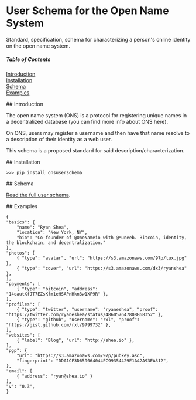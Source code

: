 User Schema for the Open Name System
=============

Standard, specification, schema for characterizing a person's online identity on the open name system.

##### Table of Contents
[Introduction](#introduction)  
[Installation](#installation)  
[Schema](#schema)  
[Examples](#examples)  

<a name="introduction"/>
## Introduction

The open name system (ONS) is a protocol for registering unique names in a decentralized database (you can find more info about ONS here).

On ONS, users may register a username and then have that name resolve to a description of their identity as a web user.

This schema is a proposed standard for said description/characterization.

<a name="installation"/>
## Installation

    >>> pip install onsuserschema

<a name="schema"/>
## Schema

[Read the full user schema](https://github.com/opennamesystem/user-schema/blob/master/onsuserschema/schema.py).

<a name="examples"/>
## Examples
<pre><code>{
"basics": {
    "name": "Ryan Shea",
    "location": "New York, NY",
    "bio": "Co-founder of @OneNameio with @Muneeb. Bitcoin, identity, the blockchain, and decentralization."
},
"photos": [
    { "type": "avatar", "url": "https://s3.amazonaws.com/97p/tux.jpg" },
    { "type": "cover", "url": "https://s3.amazonaws.com/dx3/ryanshea" },
],
"payments": [
    { "type": "bitcoin", "address": "14eautXfJT7EZsKfm1eHSAPnHkn3w1XF9R" },
],
"profiles": [
    { "type": "twitter", "username": "ryaneshea", "proof": "https://twitter.com/ryaneshea/status/486057647808868352" },
    { "type": "github", "username": "rxl", "proof": "https://gist.github.com/rxl/9799732" },
],
"websites": [
    { "label": "Blog", "url": "http://shea.io" },
],
"pgp": {
    "url": "https://s3.amazonaws.com/97p/pubkey.asc",
    "fingerprint": "DDA1CF3D659064044EC99354429E1A42A93EA312",
},
"email": [
    { "address": "ryan@shea.io" }
],
"v": "0.3",
}</code></pre>
